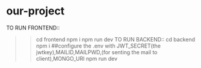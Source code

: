 # our-project

TO RUN FRONTEND::
  >>cd frontend
  >>npm i
  >>npm run dev
TO RUN BACKEND::
  >>cd backend
  >>npm i
##configure the .env with JWT_SECRET(the jwtkey),MAILID,MAILPWD,(for senting the mail to client),MONGO_URI
  >>npm run dev
